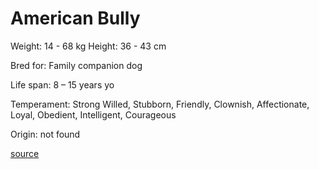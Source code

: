 # American Bully

Weight: 14 - 68 kg
Height: 36 - 43 cm

Bred for: Family companion dog

Life span: 8 – 15 years yo

Temperament: Strong Willed, Stubborn, Friendly, Clownish, Affectionate, Loyal, Obedient, Intelligent, Courageous

Origin: not found

[source](https://api.thedogapi.com/v1/breeds/11)
